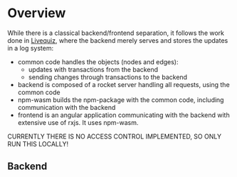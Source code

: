 # Overview

While there is a classical backend/frontend separation, it follows the work done
in [Livequiz](https://github.com/ineiti/livequiz), where the backend merely
serves and stores the updates in a log system:

- common code handles the objects (nodes and edges):
  - updates with transactions from the backend
  - sending changes through transactions to the backend
- backend is composed of a rocket server handling all requests, using the
common code
- npm-wasm builds the npm-package with the common code, including communication
with the backend
- frontend is an angular application communicating with the backend with
extensive use of rxjs. It uses npm-wasm.

CURRENTLY THERE IS NO ACCESS CONTROL IMPLEMENTED, SO ONLY RUN THIS LOCALLY!

## Backend